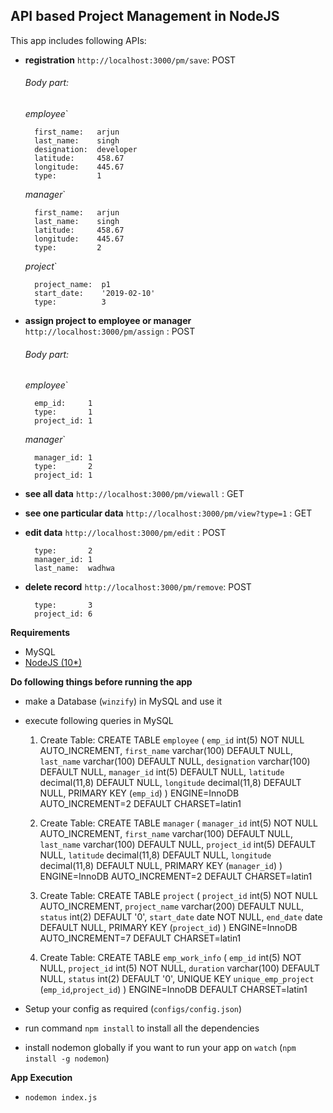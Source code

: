 
## API based Project Management in NodeJS ##

This app includes following APIs:
- **registration** `http://localhost:3000/pm/save`: POST

  ###### Body part:
  *employee*`
  ```
    first_name:   arjun
    last_name:    singh
    designation:  developer
    latitude:     458.67
    longitude:    445.67
    type:         1
  ```
  *manager*`
  ```
    first_name:   arjun
    last_name:    singh
    latitude:     458.67
    longitude:    445.67
    type:         2
  ```
  *project*`
  ```
    project_name:  p1
    start_date:    '2019-02-10'
    type:          3
  ```
- **assign project to employee or manager** `http://localhost:3000/pm/assign` :  POST
  ###### Body part:
  *employee*`
  ```
    emp_id:     1
    type:       1
    project_id: 1
  ```
  *manager*`
  ```
    manager_id: 1
    type:       2
    project_id: 1
  ```
- **see all data** `http://localhost:3000/pm/viewall` : GET

- **see one particular data** `http://localhost:3000/pm/view?type=1` : GET 

- **edit data** `http://localhost:3000/pm/edit` :   POST
  ```
    type:       2
    manager_id: 1
    last_name:  wadhwa
  ```
- **delete record** `http://localhost:3000/pm/remove`: POST
  ```
    type:       3
    project_id: 6
  ```

**Requirements**
- MySQL
- <a href="https://tecadmin.net/install-latest-nodejs-npm-on-ubuntu/">NodeJS (10*)</a>

**Do following things before running the app**
- make a Database (`winzify`) in MySQL and use it
- execute following queries in MySQL
  1. Create Table: CREATE TABLE `employee` (
    `emp_id` int(5) NOT NULL AUTO_INCREMENT,
    `first_name` varchar(100) DEFAULT NULL,
    `last_name` varchar(100) DEFAULT NULL,
    `designation` varchar(100) DEFAULT NULL,
    `manager_id` int(5) DEFAULT NULL,
    `latitude` decimal(11,8) DEFAULT NULL,
    `longitude` decimal(11,8) DEFAULT NULL,
    PRIMARY KEY (`emp_id`)
  ) ENGINE=InnoDB AUTO_INCREMENT=2 DEFAULT CHARSET=latin1

  2. Create Table: CREATE TABLE `manager` (
    `manager_id` int(5) NOT NULL AUTO_INCREMENT,
    `first_name` varchar(100) DEFAULT NULL,
    `last_name` varchar(100) DEFAULT NULL,
    `project_id` int(5) DEFAULT NULL,
    `latitude` decimal(11,8) DEFAULT NULL,
    `longitude` decimal(11,8) DEFAULT NULL,
    PRIMARY KEY (`manager_id`)
  ) ENGINE=InnoDB AUTO_INCREMENT=2 DEFAULT CHARSET=latin1
  
  3. Create Table: CREATE TABLE `project` (
    `project_id` int(5) NOT NULL AUTO_INCREMENT,
    `project_name` varchar(200) DEFAULT NULL,
    `status` int(2) DEFAULT '0',
    `start_date` date NOT NULL,
    `end_date` date DEFAULT NULL,
    PRIMARY KEY (`project_id`)
  ) ENGINE=InnoDB AUTO_INCREMENT=7 DEFAULT CHARSET=latin1
  
  4. Create Table: CREATE TABLE `emp_work_info` (
    `emp_id` int(5) NOT NULL,
    `project_id` int(5) NOT NULL,
    `duration` varchar(100) DEFAULT NULL,
    `status` int(2) DEFAULT '0',
    UNIQUE KEY `unique_emp_project` (`emp_id`,`project_id`)
  ) ENGINE=InnoDB DEFAULT CHARSET=latin1
 
- Setup your config as required (`configs/config.json`)
- run command `npm install` to install all the dependencies
- install nodemon globally if you want to run your app on `watch` (`npm install -g nodemon`)


**App Execution**
- `nodemon index.js`
